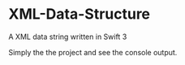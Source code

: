 # XML-Data-Structure
A XML data string written in Swift 3

Simply the the project and see the console output.
